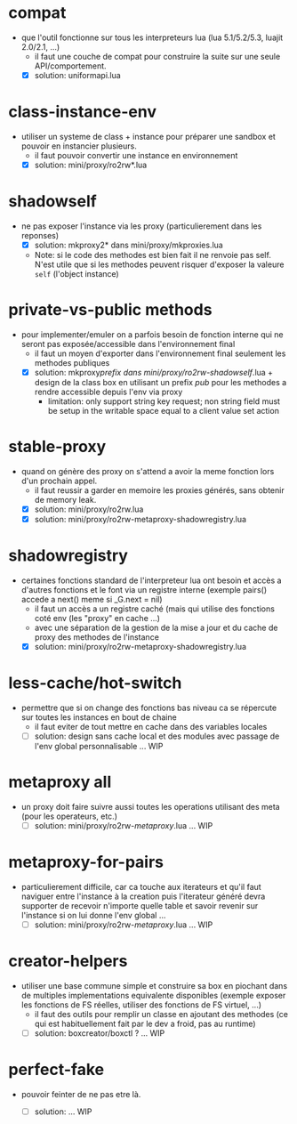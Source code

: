 
# compat

* que l'outil fonctionne sur tous les interpreteurs lua (lua 5.1/5.2/5.3, luajit 2.0/2.1, ...)
  * il faut une couche de compat pour construire la suite sur une seule API/comportement.
  * [x] solution: uniformapi.lua

# class-instance-env

* utiliser un systeme de class + instance pour préparer une sandbox et pouvoir en instancier plusieurs.
  * il faut pouvoir convertir une instance en environnement
  * [x] solution: mini/proxy/ro2rw*.lua

# shadowself

* ne pas exposer l'instance via les proxy (particulierement dans les reponses)
  * [x] solution: mkproxy2* dans mini/proxy/mkproxies.lua
  * Note: si le code des methodes est bien fait il ne renvoie pas self. N'est utile que si les methodes peuvent risquer d'exposer la valeure `self` (l'object instance)

# private-vs-public methods

* pour implementer/emuler on a parfois besoin de fonction interne qui ne seront pas exposée/accessible dans l'environnement final
  * il faut un moyen d'exporter dans l'environnement final seulement les methodes publiques
  * [x] solution: mkproxy*prefix dans mini/proxy/ro2rw-shadowself*.lua + design de la class box en utilisant un prefix _pub_ pour les methodes a rendre accessible depuis l'env via proxy
    * limitation: only support string key request; non string field must be setup in the writable space equal to a client value set action

# stable-proxy

* quand on génère des proxy on s'attend a avoir la meme fonction lors d'un prochain appel.
  * il faut reussir a garder en memoire les proxies générés, sans obtenir de memory leak.
  * [x] solution: mini/proxy/ro2rw.lua
  * [x] solution: mini/proxy/ro2rw-metaproxy-shadowregistry.lua

# shadowregistry

* certaines fonctions standard de l'interpreteur lua ont besoin et accès a d'autres fonctions et le font via un registre interne (exemple pairs() accede a next() meme si _G.next = nil)
  * il faut un accès a un registre caché (mais qui utilise des fonctions coté env (les "proxy" en cache ...)
  * avec une séparation de la gestion de la mise a jour et du cache de proxy des methodes de l'instance
  * [x] solution: mini/proxy/ro2rw-metaproxy-shadowregistry.lua 
# less-cache/hot-switch

* permettre que si on change des fonctions bas niveau ca se répercute sur toutes les instances en bout de chaine
  * il faut eviter de tout mettre en cache dans des variables locales
  * [ ] solution: design sans cache local et des modules avec passage de l'env global personnalisable ... WIP

# metaproxy all

* un proxy doit faire suivre aussi toutes les operations utilisant des meta (pour les operateurs, etc.)
  * [ ] solution: mini/proxy/ro2rw-*metaproxy*.lua ... WIP

# metaproxy-for-pairs

* particulierement difficile, car ca touche aux iterateurs et qu'il faut naviguer entre l'instance à la creation puis l'iterateur généré devra supporter de recevoir n'importe quelle table et savoir revenir sur l'instance si on lui donne l'env global ...
  * [ ] solution: mini/proxy/ro2rw-*metaproxy*.lua ... WIP

# creator-helpers

* utiliser une base commune simple et construire sa box en piochant dans de multiples implementations equivalente disponibles (exemple exposer les fonctions de FS réelles, utiliser des fonctions de FS virtuel, ...)
  * il faut des outils pour remplir un classe en ajoutant des methodes (ce qui est habituellement fait par le dev a froid, pas au runtime)
  * [ ] solution: boxcreator/boxctl ? ... WIP

# perfect-fake

* pouvoir feinter de ne pas etre là.
  * [ ] solution: ... WIP

